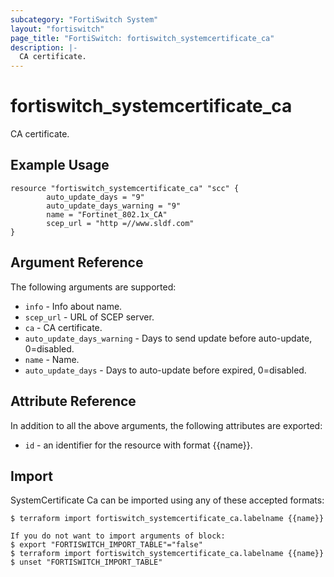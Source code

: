 ```yaml
---
subcategory: "FortiSwitch System"
layout: "fortiswitch"
page_title: "FortiSwitch: fortiswitch_systemcertificate_ca"
description: |-
  CA certificate.
---
```


# fortiswitch_systemcertificate_ca
CA certificate.

## Example Usage

```hcl
resource "fortiswitch_systemcertificate_ca" "scc" {
        auto_update_days = "9"
        auto_update_days_warning = "9"
        name = "Fortinet_802.1x_CA"
        scep_url = "http =//www.sldf.com"
}
```

## Argument Reference

The following arguments are supported:

* `info` - Info about name.
* `scep_url` - URL of SCEP server.
* `ca` - CA certificate.
* `auto_update_days_warning` - Days to send update before auto-update, 0=disabled.
* `name` - Name.
* `auto_update_days` - Days to auto-update before expired, 0=disabled.


## Attribute Reference

In addition to all the above arguments, the following attributes are exported:
* `id` - an identifier for the resource with format {{name}}.

## Import

SystemCertificate Ca can be imported using any of these accepted formats:
```
$ terraform import fortiswitch_systemcertificate_ca.labelname {{name}}

If you do not want to import arguments of block:
$ export "FORTISWITCH_IMPORT_TABLE"="false"
$ terraform import fortiswitch_systemcertificate_ca.labelname {{name}}
$ unset "FORTISWITCH_IMPORT_TABLE"
```

